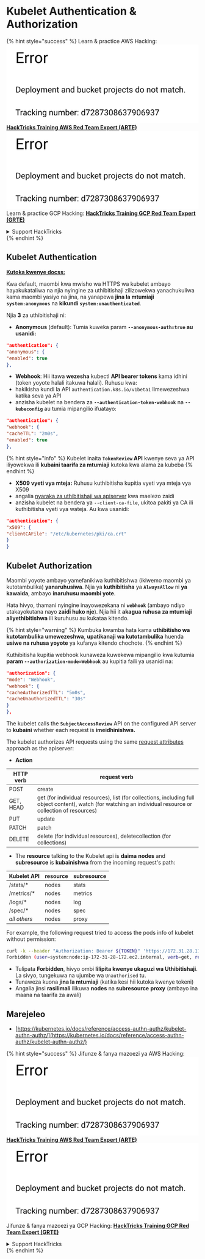 # Kubelet Authentication & Authorization

{% hint style="success" %}
Learn & practice AWS Hacking:<img src="../../../.gitbook/assets/image (1) (1).png" alt="" data-size="line">[**HackTricks Training AWS Red Team Expert (ARTE)**](https://training.hacktricks.xyz/courses/arte)<img src="../../../.gitbook/assets/image (1) (1).png" alt="" data-size="line">\
Learn & practice GCP Hacking: <img src="../../../.gitbook/assets/image (2).png" alt="" data-size="line">[**HackTricks Training GCP Red Team Expert (GRTE)**<img src="../../../.gitbook/assets/image (2).png" alt="" data-size="line">](https://training.hacktricks.xyz/courses/grte)

<details>

<summary>Support HackTricks</summary>

* Check the [**subscription plans**](https://github.com/sponsors/carlospolop)!
* **Join the** 💬 [**Discord group**](https://discord.gg/hRep4RUj7f) or the [**telegram group**](https://t.me/peass) or **follow** us on **Twitter** 🐦 [**@hacktricks\_live**](https://twitter.com/hacktricks\_live)**.**
* **Share hacking tricks by submitting PRs to the** [**HackTricks**](https://github.com/carlospolop/hacktricks) and [**HackTricks Cloud**](https://github.com/carlospolop/hacktricks-cloud) github repos.

</details>
{% endhint %}

## Kubelet Authentication <a href="#kubelet-authentication" id="kubelet-authentication"></a>

[**Kutoka kwenye docss:**](https://kubernetes.io/docs/reference/access-authn-authz/kubelet-authn-authz/)

Kwa default, maombi kwa mwisho wa HTTPS wa kubelet ambayo hayakukataliwa na njia nyingine za uthibitishaji zilizowekwa yanachukuliwa kama maombi yasiyo na jina, na yanapewa **jina la mtumiaji `system:anonymous`** na **kikundi `system:unauthenticated`**.

Njia **3** za uthibitishaji ni:

* **Anonymous** (default): Tumia kuweka param **`--anonymous-auth=true` au usanidi:**
```json
"authentication": {
"anonymous": {
"enabled": true
},
```
* **Webhook**: Hii itawa **wezesha** kubectl **API bearer tokens** kama idhini (token yoyote halali itakuwa halali). Ruhusu kwa:
* hakikisha kundi la API `authentication.k8s.io/v1beta1` limewezeshwa katika seva ya API
* anzisha kubelet na bendera za **`--authentication-token-webhook`** na **`--kubeconfig`** au tumia mipangilio ifuatayo:
```json
"authentication": {
"webhook": {
"cacheTTL": "2m0s",
"enabled": true
},
```
{% hint style="info" %}
Kubelet inaita **`TokenReview` API** kwenye seva ya API iliyowekwa ili **kubaini taarifa za mtumiaji** kutoka kwa alama za kubeba
{% endhint %}

* **X509 vyeti vya mteja:** Ruhusu kuthibitisha kupitia vyeti vya mteja vya X509
* angalia [nyaraka za uthibitishaji wa apiserver](https://kubernetes.io/docs/reference/access-authn-authz/authentication/#x509-client-certs) kwa maelezo zaidi
* anzisha kubelet na bendera ya `--client-ca-file`, ukitoa pakiti ya CA ili kuthibitisha vyeti vya wateja. Au kwa usanidi:
```json
"authentication": {
"x509": {
"clientCAFile": "/etc/kubernetes/pki/ca.crt"
}
}
```
## Kubelet Authorization <a href="#kubelet-authentication" id="kubelet-authentication"></a>

Maombi yoyote ambayo yamefanikiwa kuthibitishwa (ikiwemo maombi ya kutotambulika) **yanaruhusiwa**. Njia ya **kuthibitisha** ya **`AlwaysAllow`** ni **ya kawaida**, ambayo **inaruhusu maombi yote**.

Hata hivyo, thamani nyingine inayowezekana ni **`webhook`** (ambayo ndiyo utakayokutana nayo **zaidi huko nje**). Njia hii it **akagua ruhusa za mtumiaji aliyethibitishwa** ili kuruhusu au kukataa kitendo.

{% hint style="warning" %}
Kumbuka kwamba hata kama **uthibitisho wa kutotambulika umewezeshwa**, **upatikanaji wa kutotambulika** huenda **usiwe na ruhusa yoyote** ya kufanya kitendo chochote.
{% endhint %}

Kuthibitisha kupitia webhook kunaweza kuwekewa mipangilio kwa kutumia **param `--authorization-mode=Webhook`** au kupitia faili ya usanidi na:
```json
"authorization": {
"mode": "Webhook",
"webhook": {
"cacheAuthorizedTTL": "5m0s",
"cacheUnauthorizedTTL": "30s"
}
},
```
The kubelet calls the **`SubjectAccessReview`** API on the configured API server to **kubaini** whether each request is **imeidhinishwa.**

The kubelet authorizes API requests using the same [request attributes](https://kubernetes.io/docs/reference/access-authn-authz/authorization/#review-your-request-attributes) approach as the apiserver:

* **Action**

| HTTP verb | request verb                                                                                                                                                  |
| --------- | ------------------------------------------------------------------------------------------------------------------------------------------------------------- |
| POST      | create                                                                                                                                                        |
| GET, HEAD | get (for individual resources), list (for collections, including full object content), watch (for watching an individual resource or collection of resources) |
| PUT       | update                                                                                                                                                        |
| PATCH     | patch                                                                                                                                                         |
| DELETE    | delete (for individual resources), deletecollection (for collections)                                                                                         |

* The **resource** talking to the Kubelet api is **daima** **nodes** and **subresource** is **kubainishwa** from the incoming request's path:

| Kubelet API  | resource | subresource |
| ------------ | -------- | ----------- |
| /stats/\*    | nodes    | stats       |
| /metrics/\*  | nodes    | metrics     |
| /logs/\*     | nodes    | log         |
| /spec/\*     | nodes    | spec        |
| _all others_ | nodes    | proxy       |

For example, the following request tried to access the pods info of kubelet without permission:
```bash
curl -k --header "Authorization: Bearer ${TOKEN}" 'https://172.31.28.172:10250/pods'
Forbidden (user=system:node:ip-172-31-28-172.ec2.internal, verb=get, resource=nodes, subresource=proxy)
```
* Tulipata **Forbidden**, hivyo ombi **lilipita kwenye ukaguzi wa Uthibitishaji**. La sivyo, tungekuwa na ujumbe wa `Unauthorised` tu.
* Tunaweza kuona **jina la mtumiaji** (katika kesi hii kutoka kwenye tokeni)
* Angalia jinsi **rasilimali** ilikuwa **nodes** na **subresource** **proxy** (ambayo ina maana na taarifa za awali)

## Marejeleo

* [https://kubernetes.io/docs/reference/access-authn-authz/kubelet-authn-authz/](https://kubernetes.io/docs/reference/access-authn-authz/kubelet-authn-authz/)

{% hint style="success" %}
Jifunze & fanya mazoezi ya AWS Hacking:<img src="../../../.gitbook/assets/image (1) (1).png" alt="" data-size="line">[**HackTricks Training AWS Red Team Expert (ARTE)**](https://training.hacktricks.xyz/courses/arte)<img src="../../../.gitbook/assets/image (1) (1).png" alt="" data-size="line">\
Jifunze & fanya mazoezi ya GCP Hacking: <img src="../../../.gitbook/assets/image (2).png" alt="" data-size="line">[**HackTricks Training GCP Red Team Expert (GRTE)**<img src="../../../.gitbook/assets/image (2).png" alt="" data-size="line">](https://training.hacktricks.xyz/courses/grte)

<details>

<summary>Support HackTricks</summary>

* Angalia [**mpango wa usajili**](https://github.com/sponsors/carlospolop)!
* **Jiunge na** 💬 [**kikundi cha Discord**](https://discord.gg/hRep4RUj7f) au [**kikundi cha telegram**](https://t.me/peass) au **fuata** sisi kwenye **Twitter** 🐦 [**@hacktricks\_live**](https://twitter.com/hacktricks\_live)**.**
* **Shiriki mbinu za udukuzi kwa kuwasilisha PRs kwa** [**HackTricks**](https://github.com/carlospolop/hacktricks) na [**HackTricks Cloud**](https://github.com/carlospolop/hacktricks-cloud) repos za github.

</details>
{% endhint %}
